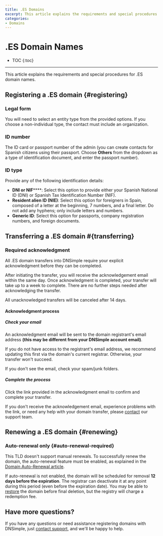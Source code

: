 ```yaml
---
title: .ES Domains
excerpt: This article explains the requirements and special procedures for .ES domain names.
categories:
- Domains
---
```


# .ES Domain Names

* TOC
{:toc}

---

This article explains the requirements and special procedures for .ES domain names.

## Registering a .ES domain {#registering}

### Legal form

You will need to select an entity type from the provided options. If you choose a non-individual type, the contact must include an organization.

### ID number

The ID card or passport number of the admin (you can create contacts for Spanish citizens using their passport. Choose **Others** from the dropdown as a type of identification document, and enter the passport number).

### ID type

Provide any of the following identification details:
- **DNI or NIF******: Select this option to provide either your Spanish National ID (DNI) or Spanish Tax Identification Number (NIF).
- **Resident alien ID (NIE)**: Select this option for foreigners in Spain, composed of a letter at the beginning, 7 numbers, and a final letter. Do not add any hyphens; only include letters and numbers.
- **Generic ID**: Select this option for passports, company registration numbers, and foreign documents.


## Transferring a .ES domain #{transferring}

### Required acknowledgment

All .ES domain transfers into DNSimple require your explicit acknowledgment before they can be completed.

After initiating the transfer, you will receive the acknowledgement email within the same day. Once acknowledgment is completed, your transfer will take up to a week to complete. There are no further steps needed after acknowledging the transfer.

<warning>
All unacknowledged transfers will be canceled after 14 days.
</warning>

#### Acknowledgment process

##### Check your email
An acknowledgment email will be sent to the domain registrant's email address <strong>(this may be different from your DNSimple account email)</strong>.

If you do not have access to the registrant's email address, we recommend updating this first via the domain's current registrar. Otherwise, your transfer won't succeed.

If you don't see the email, check your spam/junk folders.

##### Complete the process
Click the link provided in the acknowledgment email to confirm and complete your transfer.

If you don't receive the acknowledgement email, experience problems with the link, or need any help with your domain transfer, please [contact](https://dnsimple.com/contact) our support team.

## Renewing a .ES domain {#renewing}

### Auto-renewal only {#auto-renewal-required}

This TLD doesn't support manual renewals. To successfully renew the domain, the auto-renewal feature must be enabled, as explained in the [Domain Auto-Renewal article](/articles/domain-auto-renewal/#when-does-auto-renewal-happen/).

If auto-renewal is not enabled, the domain will be scheduled for removal **12 days before the expiration**. The registrar can deactivate it at any point during this period (even before the expiration date). You may be able to [restore](/articles/restoring-domain/) the domain before final deletion, but the registry will charge a redemption fee.

## Have more questions?

If you have any questions or need assistance registering domains with DNSimple, just [contact support](https://dnsimple.com/feedback), and we'll be happy to help.
